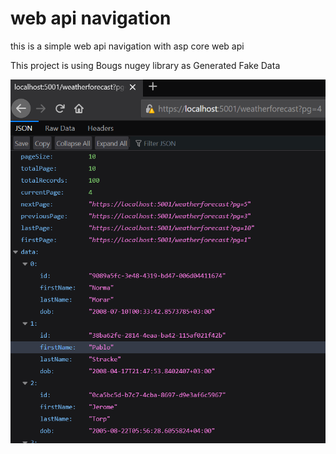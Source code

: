 # web api navigation

this is a simple web api navigation with asp core web api

This project is using Bougs nugey library as Generated Fake Data 

![result](result.png)
